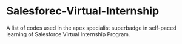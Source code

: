 # Salesforec-Virtual-Internship

A list of codes used in the apex specialist superbadge in self-paced learning of Salesforce Virtual Internship Program.
